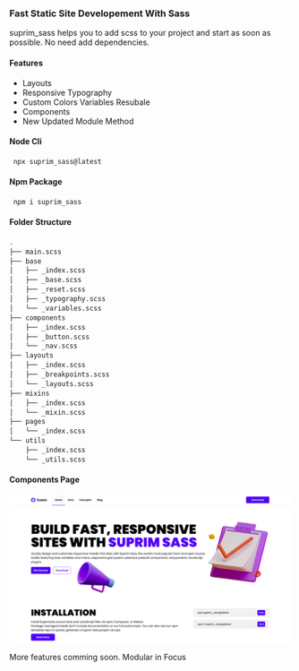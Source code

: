 ### Fast Static Site Developement With Sass

suprim_sass helps you to add scss to your project and start as soon as possible. No need add dependencies.

#### Features

- Layouts
- Responsive Typography
- Custom Colors Variables Resubale
- Components
- New Updated Module Method

#### Node Cli

```javascript
 npx suprim_sass@latest
```

#### Npm Package

```javascript
 npm i suprim_sass
```

#### Folder Structure

```bash
.
├── main.scss
├── base
│   ├── _index.scss
│   ├── _base.scss
│   ├── _reset.scss
│   ├── _typography.scss
│   └── _variables.scss
├── components
│   ├── _index.scss
│   ├── _button.scss
│   └── _nav.scss
├── layouts
│   ├── _index.scss
│   ├── _breakpoints.scss
│   └── _layouts.scss
├── mixins
│   ├── _index.scss
│   └── _mixin.scss
├── pages
│   └── _index.scss
└── utils
    ├── _index.scss
    └── _utils.scss
```

#### Components Page

<img src="./img/intro.jpg" width="1200px" alt="banner">

<p>More features comming soon. Modular in Focus</p>
